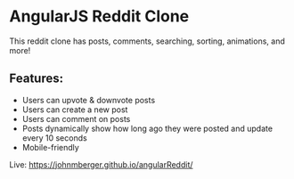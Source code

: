 # AngularJS Reddit Clone

This reddit clone has posts, comments, searching, sorting, animations, and more!

## Features:

* Users can upvote & downvote posts
* Users can create a new post
* Users can comment on posts
* Posts dynamically show how long ago they were posted and update every 10 seconds
* Mobile-friendly

Live: https://johnmberger.github.io/angularReddit/
